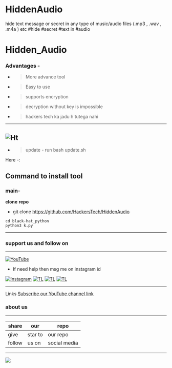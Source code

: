 # HiddenAudio
hide text message or secret in any type of music/audio files (.mp3 , .wav , .m4a ) etc #hide #secret  #text in #audio 
# Hidden_Audio
### Advantages -
- > More advance tool 
- > Easy to use
- > supports encryption 
- > decryption without key is impossible
- > hackers tech ka jadu h tutega nahi

---
![Ht](https://img.shields.io/badge/Made%20by-HackersTech-brightgreen)
---

- >update - run bash update.sh

Here -:
## Command to install tool




### main-

**clone** **repo**


- git clone https://github.com/HackersTech/HiddenAudio
```
cd black-hat_python
python3 k.py
```

---
### support us and follow on 

---
<a href="https://www.youtube.com/channel/UCPrDMeLw78mVPUjB1YlCsVw"><img title="YouTube" src="https://img.shields.io/badge/YouTube-Hackers Tech-blue?style=for-the-badge&logo=Youtube"></a>

- If need help then msg me on instagram id

[![Instagram](https://img.shields.io/badge/INSTAGRAM-ForHelp-green?style=for-the-badge&logo=instagram)](
https://instagram.com/hackers__tech?utm_medium=copy_link)
[![TL](https://img.shields.io/badge/TELEGRAM-CHANNEL-brightgreen?style=for-the-badge&logo=telegram)](https://t.me/hacker_s_tech)
[![TL](https://img.shields.io/badge/Twitter-account-red?style=for-the-badge&logo=Twitter)](https://twitter.com/HackersTech1?s=09)
[![TL](https://img.shields.io/badge/reddit-account-blueviolet?style=for-the-badge&logo=reddit)](https://twitter.com/HackersTech1?s=09)




---
Links
[Subscribe our YouTube channel link](https://www.youtube.com/channel/UCPrDMeLw78mVPUjB1YlCsVw)


### about us 

---
|share|our|repo |
|----|----|----|
|give|star to|our repo |
|follow|us on|social media|

---



![](https://www.codewars.com/users/Hackers%20Tech/badges/large)
